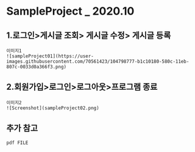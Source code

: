 SampleProject _ 2020.10
======================
## 1.로그인>게시글 조회> 게시글 수정> 게시글 등록
```
이미지1
![sampleProject01](https://user-images.githubusercontent.com/70561423/104798777-b1c10180-580c-11eb-807c-0033d0a366f3.png)
```

## 2.회원가입>로그인>로그아웃>프로그램 종료
```
이미지2
![Screenshot](sampleProject02.png)
```

## 추가 참고
```
pdf FILE
```
